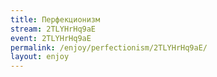 ```yaml
---
title: Перфекционизм
stream: 2TLYHrHq9aE
event: 2TLYHrHq9aE
permalink: /enjoy/perfectionism/2TLYHrHq9aE/
layout: enjoy
---
```

